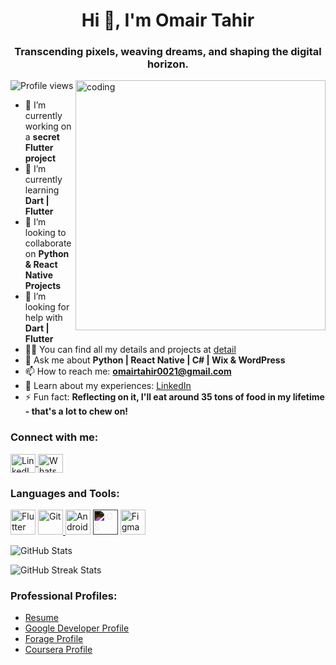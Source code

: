 <h1 align="center">Hi 👋, I'm Omair Tahir</h1>
<h3 align="center">Transcending pixels, weaving dreams, and shaping the digital horizon.</h3>

<img align="right" alt="coding" width="400" src="https://media.licdn.com/dms/image/C5612AQGvwJW8k43zdA/article-inline_image-shrink_1500_2232/0/1636176827432?e=1724889600&v=beta&t=4IMVRA_U6PoJS_65VIWd4t4lo_2gMqAoJfUmw3r1Eo4">

<p align="left">
  <img src="https://komarev.com/ghpvc/?username=omairtahir21&label=Profile%20views&color=0e75b6&style=flat" alt="Profile views" />
</p>

- 🔭 I’m currently working on a **secret Flutter project**
- 🌱 I’m currently learning **Dart | Flutter**
- 👯 I’m looking to collaborate on **Python & React Native Projects**
- 🤝 I’m looking for help with **Dart | Flutter**
- 👨‍💻 You can find all my details and projects at [detail](https://linktr.ee/Omair_Tahir)
- 💬 Ask me about **Python | React Native | C# | Wix & WordPress**
- 📫 How to reach me: **omairtahir0021@gmail.com**
- 📄 Learn about my experiences: [LinkedIn](https://www.linkedin.com/in/omairtahir/)
- ⚡ Fun fact: **Reflecting on it, I'll eat around 35 tons of food in my lifetime - that's a lot to chew on!**

<h3 align="left">Connect with me:</h3>
<p align="left">
  <a href="https://www.linkedin.com/in/omairtahir/" target="_blank">
    <img align="center" src="https://raw.githubusercontent.com/rahuldkjain/github-profile-readme-generator/master/src/images/icons/Social/linked-in-alt.svg" alt="LinkedIn" height="30" width="40" />
  </a>
  <a href="https://wa.me/+923165614651" target="_blank">
    <img align="center" src="https://raw.githubusercontent.com/rahuldkjain/github-profile-readme-generator/master/src/images/icons/Social/whatsapp.svg" alt="WhatsApp" height="30" width="40" />
  </a>
</p>

<h3 align="left">Languages and Tools:</h3>
<p align="left">
  <img src="https://www.vectorlogo.zone/logos/flutterio/flutterio-icon.svg" alt="Flutter" width="40" height="40" />
  <a href="https://git-scm.com/" target="_blank" rel="noreferrer">
    <img src="https://www.vectorlogo.zone/logos/git-scm/git-scm-icon.svg" alt="Git" width="40" height="40" />
  </a>
  <img src="https://www.vectorlogo.zone/logos/android/android-icon.svg" alt="Android Studio" width="40" height="40" />
  <img src="https://www.vectorlogo.zone/logos/apple/apple-icon.svg" alt="iOS" width="40" height="40" style="filter: invert(1);" />
  <img src="https://www.vectorlogo.zone/logos/figma/figma-icon.svg" alt="Figma" width="40" height="40" />
</p>

<p>
  <img align="center" src="https://github-readme-stats.vercel.app/api?username=omairtahir21&show_icons=true&locale=en" alt="GitHub Stats" />
</p>

<p>
  <img align="center" src="https://github-readme-streak-stats.herokuapp.com/?user=omairtahir21&" alt="GitHub Streak Stats" />
</p>

<h3 align="left">Professional Profiles:</h3>
<ul>
  <li><a href="https://github.com/omairtahir21/Resume/blob/main/Omair%20Tahir%20Resume-1.pdf" target="_blank">Resume</a></li>
  <li><a href="https://developers.google.com/profile/u/Omair021" target="_blank">Google Developer Profile</a></li>
  <li><a href="https://www.theforage.com/profile-onboarding/one" target="_blank">Forage Profile</a></li>
  <li><a href="https://www.coursera.org/account-profile" target="_blank">Coursera Profile</a></li>
</ul>
